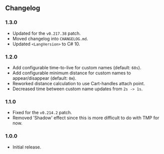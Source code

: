 ## Changelog

### 1.3.0

  * Updated for the `v0.217.38` patch.
  * Moved changelog into `CHANGELOG.md`.
  * Updated `<LangVersion>` to C# 10.

### 1.2.0

  * Add configurable time-to-live for custom names (default: `60s`).
  * Add configurable minimum distance for custom names to appear/disappear (default: `0m`).
  * Reworked distance calculation to use Cart-handles attach point.
  * Decreased time between custom name updates from `2s -> 1s`.

### 1.1.0

  * Fixed for the `v0.214.2` patch.
  * Removed 'Shadow' effect since this is more difficult to do with TMP for now.

### 1.0.0

  * Initial release.